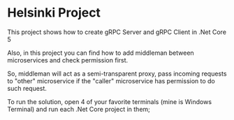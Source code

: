 # Helsinki Project

This project shows how to create gRPC Server and gRPC Client in .Net Core 5

Also, in this project you can find how to add middleman between microservices and check permission first.

So, middleman will act as a semi-transparent proxy, pass incoming requests to "other" microservice if the "caller" microservice has permission to do such request.

To run the solution, open 4 of your favorite terminals (mine is Windows Terminal) and run each .Net Core project in them;
